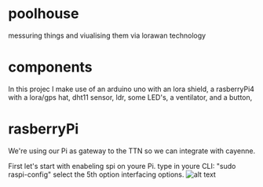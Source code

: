 # 	poolhouse
messuring things and viualising them via lorawan technology 
# 	components
In this projec I make use of 
	an arduino uno with an lora shield,
	a rasberryPi4 with a lora/gps hat,
	dht11 sensor,
	ldr,
	some LED's,
	a ventilator,
	and a button,

# 	rasberryPi

We're using our Pi as gateway to the TTN so we can integrate with cayenne.

First let's start with enabeling spi on youre Pi. type in youre CLI: "sudo raspi-config" select the 5th option interfacing options.
![alt text](https://github.com/kiwiton/poolhouse/tree/readmeEdits/pics/InterfOptionsSelect.png?raw=true)


